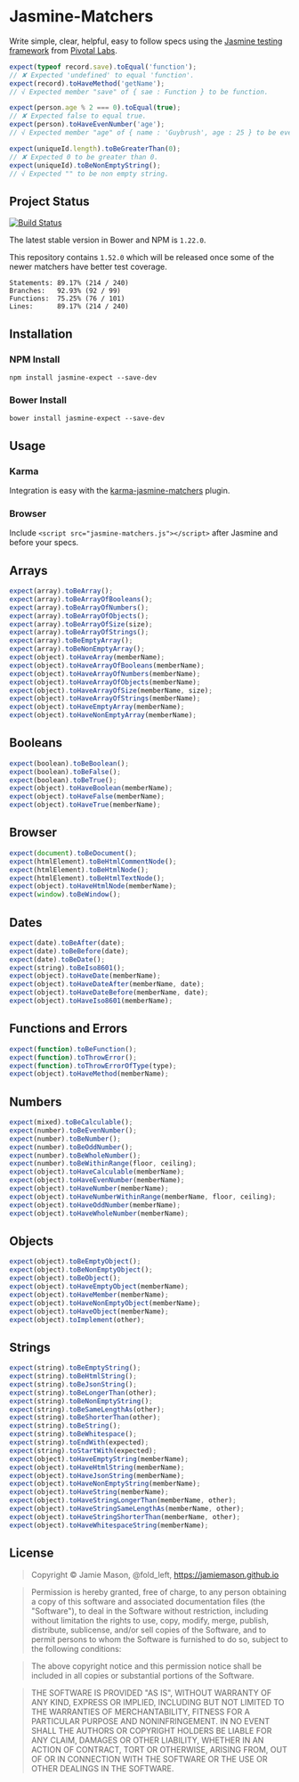 # Jasmine-Matchers

Write simple, clear, helpful, easy to follow specs using the [Jasmine testing framework](http://pivotal.github.com/jasmine/) from [Pivotal Labs](http://pivotallabs.com/).

```javascript
expect(typeof record.save).toEqual('function');
// ✘ Expected 'undefined' to equal 'function'.
expect(record).toHaveMethod('getName');
// √ Expected member "save" of { sae : Function } to be function.

expect(person.age % 2 === 0).toEqual(true);
// ✘ Expected false to equal true.
expect(person).toHaveEvenNumber('age');
// √ Expected member "age" of { name : 'Guybrush', age : 25 } to be even number.

expect(uniqueId.length).toBeGreaterThan(0);
// ✘ Expected 0 to be greater than 0.
expect(uniqueId).toBeNonEmptyString();
// √ Expected "" to be non empty string.
```

## Project Status

[![Build Status](https://travis-ci.org/JamieMason/Jasmine-Matchers.svg?branch=master)](https://travis-ci.org/JamieMason/Jasmine-Matchers)

The latest stable version in Bower and NPM is `1.22.0`.

This repository contains `1.52.0` which will be released once some of the newer matchers have better test coverage.

    Statements: 89.17% (214 / 240)
    Branches:   92.93% (92 / 99)
    Functions:  75.25% (76 / 101)
    Lines:      89.17% (214 / 240)

## Installation

### NPM Install

    npm install jasmine-expect --save-dev

### Bower Install

    bower install jasmine-expect --save-dev

## Usage

### Karma

Integration is easy with the [karma-jasmine-matchers](https://github.com/JamieMason/karma-jasmine-matchers) plugin.

### Browser

Include `<script src="jasmine-matchers.js"></script>` after Jasmine and before your specs.

## Arrays

```javascript
expect(array).toBeArray();
expect(array).toBeArrayOfBooleans();
expect(array).toBeArrayOfNumbers();
expect(array).toBeArrayOfObjects();
expect(array).toBeArrayOfSize(size);
expect(array).toBeArrayOfStrings();
expect(array).toBeEmptyArray();
expect(array).toBeNonEmptyArray();
expect(object).toHaveArray(memberName);
expect(object).toHaveArrayOfBooleans(memberName);
expect(object).toHaveArrayOfNumbers(memberName);
expect(object).toHaveArrayOfObjects(memberName);
expect(object).toHaveArrayOfSize(memberName, size);
expect(object).toHaveArrayOfStrings(memberName);
expect(object).toHaveEmptyArray(memberName);
expect(object).toHaveNonEmptyArray(memberName);
```

## Booleans

```javascript
expect(boolean).toBeBoolean();
expect(boolean).toBeFalse();
expect(boolean).toBeTrue();
expect(object).toHaveBoolean(memberName);
expect(object).toHaveFalse(memberName);
expect(object).toHaveTrue(memberName);
```

## Browser

```javascript
expect(document).toBeDocument();
expect(htmlElement).toBeHtmlCommentNode();
expect(htmlElement).toBeHtmlNode();
expect(htmlElement).toBeHtmlTextNode();
expect(object).toHaveHtmlNode(memberName);
expect(window).toBeWindow();
```

## Dates

```javascript
expect(date).toBeAfter(date);
expect(date).toBeBefore(date);
expect(date).toBeDate();
expect(string).toBeIso8601();
expect(object).toHaveDate(memberName);
expect(object).toHaveDateAfter(memberName, date);
expect(object).toHaveDateBefore(memberName, date);
expect(object).toHaveIso8601(memberName);
```

## Functions and Errors

```javascript
expect(function).toBeFunction();
expect(function).toThrowError();
expect(function).toThrowErrorOfType(type);
expect(object).toHaveMethod(memberName);
```

## Numbers

```javascript
expect(mixed).toBeCalculable();
expect(number).toBeEvenNumber();
expect(number).toBeNumber();
expect(number).toBeOddNumber();
expect(number).toBeWholeNumber();
expect(number).toBeWithinRange(floor, ceiling);
expect(object).toHaveCalculable(memberName);
expect(object).toHaveEvenNumber(memberName);
expect(object).toHaveNumber(memberName);
expect(object).toHaveNumberWithinRange(memberName, floor, ceiling);
expect(object).toHaveOddNumber(memberName);
expect(object).toHaveWholeNumber(memberName);
```

## Objects

```javascript
expect(object).toBeEmptyObject();
expect(object).toBeNonEmptyObject();
expect(object).toBeObject();
expect(object).toHaveEmptyObject(memberName);
expect(object).toHaveMember(memberName);
expect(object).toHaveNonEmptyObject(memberName);
expect(object).toHaveObject(memberName);
expect(object).toImplement(other);
```

## Strings

```javascript
expect(string).toBeEmptyString();
expect(string).toBeHtmlString();
expect(string).toBeJsonString();
expect(string).toBeLongerThan(other);
expect(string).toBeNonEmptyString();
expect(string).toBeSameLengthAs(other);
expect(string).toBeShorterThan(other);
expect(string).toBeString();
expect(string).toBeWhitespace();
expect(string).toEndWith(expected);
expect(string).toStartWith(expected);
expect(object).toHaveEmptyString(memberName);
expect(object).toHaveHtmlString(memberName);
expect(object).toHaveJsonString(memberName);
expect(object).toHaveNonEmptyString(memberName);
expect(object).toHaveString(memberName);
expect(object).toHaveStringLongerThan(memberName, other);
expect(object).toHaveStringSameLengthAs(memberName, other);
expect(object).toHaveStringShorterThan(memberName, other);
expect(object).toHaveWhitespaceString(memberName);
```

## License

> Copyright © Jamie Mason, @fold_left,
> https://jamiemason.github.io

> Permission is hereby granted, free of charge, to any person
> obtaining a copy of this software and associated documentation files
> (the "Software"), to deal in the Software without restriction,
> including without limitation the rights to use, copy, modify, merge,
> publish, distribute, sublicense, and/or sell copies of the Software,
> and to permit persons to whom the Software is furnished to do so,
> subject to the following conditions:

> The above copyright notice and this permission notice shall be
> included in all copies or substantial portions of the Software.

> THE SOFTWARE IS PROVIDED "AS IS", WITHOUT WARRANTY OF ANY KIND,
> EXPRESS OR IMPLIED, INCLUDING BUT NOT LIMITED TO THE WARRANTIES OF
> MERCHANTABILITY, FITNESS FOR A PARTICULAR PURPOSE AND
> NONINFRINGEMENT. IN NO EVENT SHALL THE AUTHORS OR COPYRIGHT HOLDERS
> BE LIABLE FOR ANY CLAIM, DAMAGES OR OTHER LIABILITY, WHETHER IN AN
> ACTION OF CONTRACT, TORT OR OTHERWISE, ARISING FROM, OUT OF OR IN
> CONNECTION WITH THE SOFTWARE OR THE USE OR OTHER DEALINGS IN THE
> SOFTWARE.
